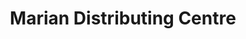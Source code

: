 ---
title: "Marian Distributing Centre"
url: /vancouver/marian-distributing-centre/
shop: religion
---